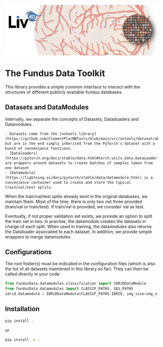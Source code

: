 ![header](imgs/header.png)


# The Fundus Data Toolkit

This library provides a simple common interface to interact with the structures of different publicly available fundus databases.


## Datasets and DataModules

Internally, we separate the concepts of Datasets, Datadoaders and Datamodules.

    - Datasets come from the [nntools library](https://github.com/ClementPla/NNTools/blob/main/src/nntools/dataset/abstract_image_dataset.py) but are in the end simply inherited from the PyTorch's dataset with a bunch of conveniance functions.
    - [Dataloaders](https://pytorch.org/docs/stable/data.html#torch.utils.data.DataLoader) are wrappers around datasets to create batches of samples taken from one dataset
    - [Datamodule](https://lightning.ai/docs/pytorch/stable/data/datamodule.html) is a convenience container used to create and store the typical train/val/test splits. 

When the train/val/test splits already exist in the original databases, we maintain them. Most of the time, there is only two out three provided (train/val or train/test).  If train/val is provided, we consider val as test.

Eventually, if not proper validation set exists, we provide an option to split the train set in two. In practise, the datamodule creates the datasets in charge of each split. When used in training, the datamodules also returns the Dataloader associated to each dataset. In addition, we provide simple wrappers to merge datamodules.

## Configurations

The root folder(s) must be indicated in the configuration files (which is also the list of all datasets maintened in this library so far). 
They can then be called directly in your code:

```python
from fundusData.datamodules.classification import IDRiDDataModule
from fundusData.datamodules import CLASSIF_PATHS, SEG_PATHS
idrid_datamodule = IDRiDDataModule(CLASSIF_PATHS.IDRID, img_size=img_size, batch_size=8).setup_all()
```

## Installation

```bash
pip install .
```

or
```bash
pip install -e .
```